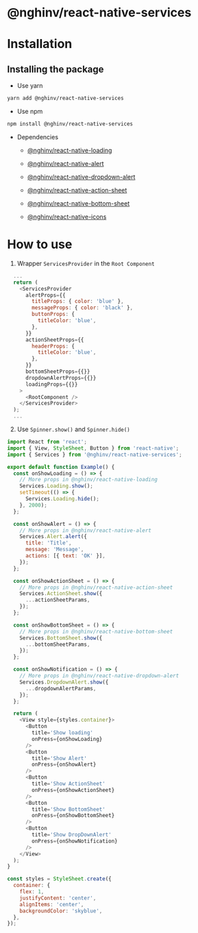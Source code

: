# @nghinv/react-native-services

# Installation

## Installing the package

* Use yarn

```sh
yarn add @nghinv/react-native-services
```

* Use npm

```sh
npm install @nghinv/react-native-services
```

* Dependencies 

	- [@nghinv/react-native-loading](https://github.com/nghinv-software/react-native-loading.git)

	- [@nghinv/react-native-alert](https://github.com/nghinv-software/react-native-alert.git)

	- [@nghinv/react-native-dropdown-alert](https://github.com/nghinv-software/react-native-dropdown-alert.git)

	- [@nghinv/react-native-action-sheet](https://github.com/nghinv-software/react-native-action-sheet.git)

	- [@nghinv/react-native-bottom-sheet](https://github.com/nghinv-software/react-native-bottom-sheet.git)

	- [@nghinv/react-native-icons](https://github.com/nghinv-software/react-native-icons.git)

# How to use

1. Wrapper `ServicesProvider` in the `Root Component`

```javascript
  ...
  return (
    <ServicesProvider
      alertProps={{
        titleProps: { color: 'blue' },
        messageProps: { color: 'black' },
        buttonProps: {
          titleColor: 'blue',
        },
      }}
      actionSheetProps={{
        headerProps: {
          titleColor: 'blue',
        },
      }}
      bottomSheetProps={{}}
      dropdownAlertProps={{}}
      loadingProps={{}}
    >
      <RootComponent />
    </ServicesProvider>
  );
  ...
```

2. Use `Spinner.show()` and `Spinner.hide()`

```javascript
import React from 'react';
import { View, StyleSheet, Button } from 'react-native';
import { Services } from '@nghinv/react-native-services';

export default function Example() {
  const onShowLoading = () => {
    // More props in @nghinv/react-native-loading
    Services.Loading.show();
    setTimeout(() => {
      Services.Loading.hide();
    }, 2000);
  };

  const onShowAlert = () => {
    // More props in @nghinv/react-native-alert
    Services.Alert.alert({
      title: 'Title',
      message: 'Message',
      actions: [{ text: 'OK' }],
    });
  };

  const onShowActionSheet = () => {
    // More props in @nghinv/react-native-action-sheet
    Services.ActionSheet.show({
      ...actionSheetParams,
    });
  };

  const onShowBottomSheet = () => {
    // More props in @nghinv/react-native-bottom-sheet
    Services.BottomSheet.show({
      ...bottomSheetParams,
    });
  };

  const onShowNotification = () => {
    // More props in @nghinv/react-native-dropdown-alert
    Services.DropdownAlert.show({
      ...dropdownAlertParams,
    });
  };

  return (
    <View style={styles.container}>
      <Button 
        title='Show loading' 
        onPress={onShowLoading} 
      />
      <Button 
        title='Show Alert' 
        onPress={onShowAlert} 
      />
      <Button 
        title='Show ActionSheet' 
        onPress={onShowActionSheet} 
      />
      <Button 
        title='Show BottomSheet' 
        onPress={onShowBottomSheet} 
      />
      <Button 
        title='Show DropDownAlert' 
        onPress={onShowNotification} 
      />
    </View>
  );
}

const styles = StyleSheet.create({
  container: {
    flex: 1,
    justifyContent: 'center',
    alignItems: 'center',
    backgroundColor: 'skyblue',
  },
});

```